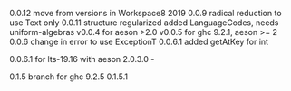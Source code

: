 0.0.12
    move from   versions in Workspace8 2019
0.0.9 radical reduction to use Text only
0.0.11 structure regularized
            added LanguageCodes, needs uniform-algebras
    v0.0.4 for aeson >2.0
    v0.0.5 for ghc 9.2.1, aeson >= 2 
    0.0.6 change in error to use ExceptionT
    0.0.6.1 added getAtKey for int

  0.0.6.1 for lts-19.16 with aeson 2.0.3.0 - 
      
0.1.5 branch for ghc 9.2.5
0.1.5.1    